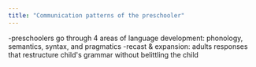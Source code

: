 ```yaml
---
title: "Communication patterns of the preschooler"
---
```

-preschoolers go through 4 areas of language development: phonology, semantics, syntax, and pragmatics
-recast &amp; expansion: adults responses that restructure child's grammar without belittling the child

